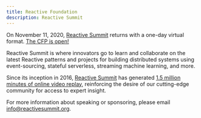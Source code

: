 ```yaml
---
title: Reactive Foundation
description: Reactive Summit
---
```


On November 11, 2020, [Reactive Summit](https://www.reactivesummit.org/) returns with a one-day virtual format. [The CFP is open!](https://forms.gle/pCNu8jPzMZYvqQSQ9)

Reactive Summit is where innovators go to learn and collaborate on the latest Reactive patterns and projects for building distributed systems using event-sourcing, stateful serverless, streaming machine learning, and more.

Since its inception in 2016, [Reactive Summit](https://www.reactivesummit.org/) has generated [1.5 million minutes of online video replay](https://www.youtube.com/channel/UChUrUs_xAW2YiSV7iBWkzhw), reinforcing the desire of our cutting-edge community for access to expert insight.

For more information about speaking or sponsoring, please email info@reactivesummit.org.